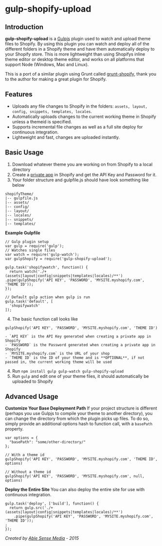 gulp-shopify-upload
===================

## Introduction

**gulp-shopify-upload** is a [Gulpjs](https://github.com/gulpjs/gulp) plugin used to watch and upload theme files to Shopify.
By using this plugin you can watch and deploy all of the different folders in a Shopify theme and have them automatically deploy to your Shopify store. This is more lightweight than using Shopifys inline theme editor or desktop theme editor, and works on all platforms that support Node (Windows, Mac and Linux).

This is a port of a similar plugin using Grunt called [grunt-shopify](https://github.com/wilr/grunt-shopify), thank you to the author for making a great plugin for Shopify.

## Features

- Uploads any file changes to Shopify in the folders:  `assets, layout, config, snippets, templates, locales`.
- Automatically uploads changes to the current working theme in Shopify unless a themeid is specified.
- Supports incremental file changes as well as a full site deploy for continuous integration.
- Lightweight and fast, changes are uploaded instantly.

## Basic Usage

1. Download whatever theme you are working on from Shopify to a local directory
2. Create a [private app](http://docs.shopify.com/api/authentication/creating-a-private-app) in Shopify and get the API Key and Password for it.
3. Your folder structure and gulpfile.js should have look something like below
```
shopifyTheme/
|-- gulpfile.js
|-- assets/
|-- config/
|-- layout/
|-- locales/
|-- snippets/
|-- templates/
```

**Example Gulpfile**
```
// Gulp plugin setup
var gulp = require('gulp');
// Watches single files
var watch = require('gulp-watch');
var gulpShopify = require('gulp-shopify-upload');

gulp.task('shopifywatch', function() {
  return watch('./+(assets|layout|config|snippets|templates|locales)/**')
.pipe(gulpShopify('API KEY', 'PASSWORD', 'MYSITE.myshopify.com', 'THEME ID'));
});

// Default gulp action when gulp is run
gulp.task('default', [
  'shopifywatch'
]);
```
4. The basic function call looks like
```
gulpShopify('API KEY', 'PASSWORD', 'MYSITE.myshopify.com', 'THEME ID')
```
	- `API KEY` is the API Key generated when creating a private app in Shopify
	- `PASSWORD` is the Password generated when creating a private app in Shopify
	- `MYSITE.myshopify.com` is the URL of your shop
	- `THEME ID` is the ID of your theme and is **OPTIONAL**, if not passed in, the current working theme will be used
4. Run `npm install gulp gulp-watch gulp-shopify-upload`
5. Run `gulp` and edit one of your theme files, it should automatically be uploaded to Shopify

## Advanced Usage
**Customize Your Base Deployment Path**
If your project structure is different (perhaps you use Gulpjs to compile your theme to another directory), you can change the directory from which the plugin picks up files.
To do so, simply provide an additional options hash to function call, with a `basePath` property.

```
var options = {
  "basePath": "some/other-directory/"
};

// With a theme id
gulpShopify('API KEY', 'PASSWORD', 'MYSITE.myshopify.com', 'THEME ID', options)

// Without a theme id
gulpShopify('API KEY', 'PASSWORD', 'MYSITE.myshopify.com', null, options)
```

**Deploy the Entire Site**
You can also deploy the entire site for use with continuous integration.
```
gulp.task('deploy', ['build'], function() {
  return gulp.src('./+(assets|layout|config|snippets|templates|locales)/**')
    .pipe(gulpShopify('API KEY', 'PASSWORD', 'MYSITE.myshopify.com', 'THEME ID'));
;
});
```

*Created by [Able Sense Media](http://ablesense.com) - 2015*